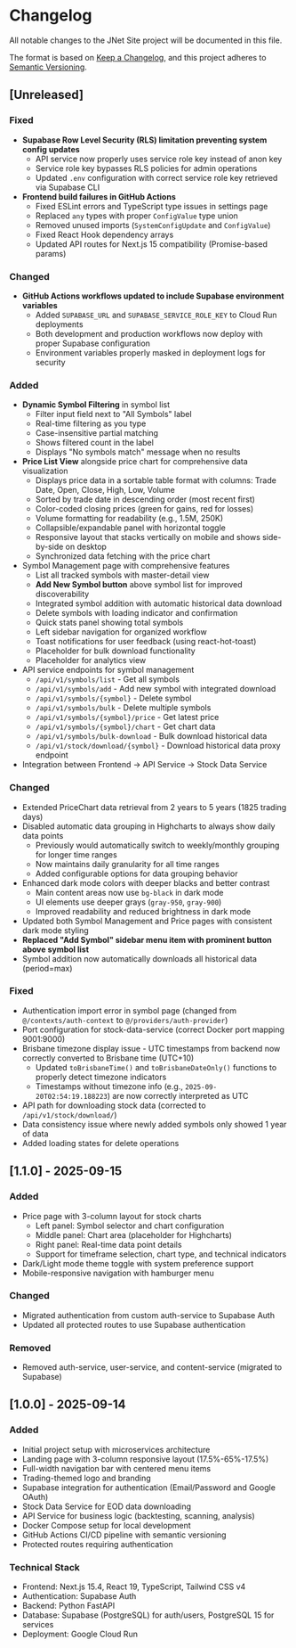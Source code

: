 # Changelog

All notable changes to the JNet Site project will be documented in this file.

The format is based on [Keep a Changelog](https://keepachangelog.com/en/1.0.0/),
and this project adheres to [Semantic Versioning](https://semver.org/spec/v2.0.0.html).

## [Unreleased]

### Fixed
- **Supabase Row Level Security (RLS) limitation preventing system config updates**
  - API service now properly uses service role key instead of anon key
  - Service role key bypasses RLS policies for admin operations
  - Updated `.env` configuration with correct service role key retrieved via Supabase CLI
- **Frontend build failures in GitHub Actions**
  - Fixed ESLint errors and TypeScript type issues in settings page
  - Replaced `any` types with proper `ConfigValue` type union
  - Removed unused imports (`SystemConfigUpdate` and `ConfigValue`)
  - Fixed React Hook dependency arrays
  - Updated API routes for Next.js 15 compatibility (Promise-based params)

### Changed  
- **GitHub Actions workflows updated to include Supabase environment variables**
  - Added `SUPABASE_URL` and `SUPABASE_SERVICE_ROLE_KEY` to Cloud Run deployments
  - Both development and production workflows now deploy with proper Supabase configuration
  - Environment variables properly masked in deployment logs for security

### Added
- **Dynamic Symbol Filtering** in symbol list
  - Filter input field next to "All Symbols" label
  - Real-time filtering as you type
  - Case-insensitive partial matching
  - Shows filtered count in the label
  - Displays "No symbols match" message when no results
- **Price List View** alongside price chart for comprehensive data visualization
  - Displays price data in a sortable table format with columns: Trade Date, Open, Close, High, Low, Volume
  - Sorted by trade date in descending order (most recent first)
  - Color-coded closing prices (green for gains, red for losses)
  - Volume formatting for readability (e.g., 1.5M, 250K)
  - Collapsible/expandable panel with horizontal toggle
  - Responsive layout that stacks vertically on mobile and shows side-by-side on desktop
  - Synchronized data fetching with the price chart
- Symbol Management page with comprehensive features
  - List all tracked symbols with master-detail view
  - **Add New Symbol button** above symbol list for improved discoverability
  - Integrated symbol addition with automatic historical data download
  - Delete symbols with loading indicator and confirmation
  - Quick stats panel showing total symbols
  - Left sidebar navigation for organized workflow
  - Toast notifications for user feedback (using react-hot-toast)
  - Placeholder for bulk download functionality
  - Placeholder for analytics view
- API service endpoints for symbol management
  - `/api/v1/symbols/list` - Get all symbols
  - `/api/v1/symbols/add` - Add new symbol with integrated download
  - `/api/v1/symbols/{symbol}` - Delete symbol
  - `/api/v1/symbols/bulk` - Delete multiple symbols
  - `/api/v1/symbols/{symbol}/price` - Get latest price
  - `/api/v1/symbols/{symbol}/chart` - Get chart data
  - `/api/v1/symbols/bulk-download` - Bulk download historical data
  - `/api/v1/stock/download/{symbol}` - Download historical data proxy endpoint
- Integration between Frontend → API Service → Stock Data Service

### Changed
- Extended PriceChart data retrieval from 2 years to 5 years (1825 trading days)
- Disabled automatic data grouping in Highcharts to always show daily data points
  - Previously would automatically switch to weekly/monthly grouping for longer time ranges
  - Now maintains daily granularity for all time ranges
  - Added configurable options for data grouping behavior
- Enhanced dark mode colors with deeper blacks and better contrast
  - Main content areas now use `bg-black` in dark mode
  - UI elements use deeper grays (`gray-950`, `gray-900`)
  - Improved readability and reduced brightness in dark mode
- Updated both Symbol Management and Price pages with consistent dark mode styling
- **Replaced "Add Symbol" sidebar menu item with prominent button above symbol list**
- Symbol addition now automatically downloads all historical data (period=max)

### Fixed
- Authentication import error in symbol page (changed from `@/contexts/auth-context` to `@/providers/auth-provider`)
- Port configuration for stock-data-service (correct Docker port mapping 9001:9000)
- Brisbane timezone display issue - UTC timestamps from backend now correctly converted to Brisbane time (UTC+10)
  - Updated `toBrisbaneTime()` and `toBrisbaneDateOnly()` functions to properly detect timezone indicators
  - Timestamps without timezone info (e.g., `2025-09-20T02:54:19.188223`) are now correctly interpreted as UTC
- API path for downloading stock data (corrected to `/api/v1/stock/download/`)
- Data consistency issue where newly added symbols only showed 1 year of data
- Added loading states for delete operations

## [1.1.0] - 2025-09-15

### Added
- Price page with 3-column layout for stock charts
  - Left panel: Symbol selector and chart configuration
  - Middle panel: Chart area (placeholder for Highcharts)
  - Right panel: Real-time data point details
  - Support for timeframe selection, chart type, and technical indicators
- Dark/Light mode theme toggle with system preference support
- Mobile-responsive navigation with hamburger menu

### Changed
- Migrated authentication from custom auth-service to Supabase Auth
- Updated all protected routes to use Supabase authentication

### Removed
- Removed auth-service, user-service, and content-service (migrated to Supabase)

## [1.0.0] - 2025-09-14

### Added
- Initial project setup with microservices architecture
- Landing page with 3-column responsive layout (17.5%-65%-17.5%)
- Full-width navigation bar with centered menu items
- Trading-themed logo and branding
- Supabase integration for authentication (Email/Password and Google OAuth)
- Stock Data Service for EOD data downloading
- API Service for business logic (backtesting, scanning, analysis)
- Docker Compose setup for local development
- GitHub Actions CI/CD pipeline with semantic versioning
- Protected routes requiring authentication

### Technical Stack
- Frontend: Next.js 15.4, React 19, TypeScript, Tailwind CSS v4
- Authentication: Supabase Auth
- Backend: Python FastAPI
- Database: Supabase (PostgreSQL) for auth/users, PostgreSQL 15 for services
- Deployment: Google Cloud Run